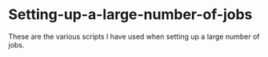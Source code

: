 # Setting-up-a-large-number-of-jobs
These are the various scripts I have used when setting up a large number of jobs.
